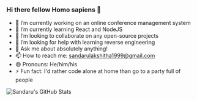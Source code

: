 ### Hi there fellow Homo sapiens 👋

- 🔭 I’m currently working on an online conference management system
- 🌱 I’m currently learning React and NodeJS
- 👯 I’m looking to collaborate on any open-source projects
- 🤔 I’m looking for help with learning reverse engineering
- 💬 Ask me about absolutely anything!
- 📫 How to reach me: sandarulakshitha1999@gmail.com
- 😄 Pronouns: He/him/his
- ⚡ Fun fact: I'd rather code alone at home than go to a party full of people

![Sandaru's GitHub Stats](https://github-readme-stats.vercel.app/api?username=SandaruLJ&show_icons=true&count_private=true&hide=stars)
